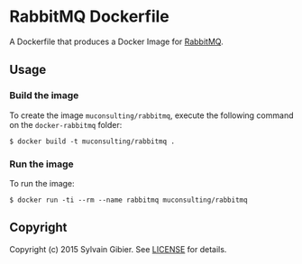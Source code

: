 # RabbitMQ Dockerfile

A Dockerfile that produces a Docker Image for [RabbitMQ](http://www.rabbitmq.com/).

## Usage

### Build the image

To create the image `muconsulting/rabbitmq`, execute the following command on the `docker-rabbitmq` folder:

```
$ docker build -t muconsulting/rabbitmq .
```

### Run the image

To run the image:

```
$ docker run -ti --rm --name rabbitmq muconsulting/rabbitmq
```

## Copyright

Copyright (c) 2015 Sylvain Gibier. See [LICENSE](https://github.com/muconsulting/docker-rabbitmq/blob/master/LICENSE) for details.
